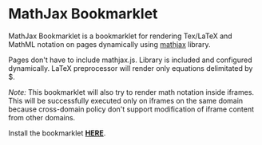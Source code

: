 MathJax Bookmarklet
===================

MathJax Bookmarklet is a bookmarklet for rendering Tex/LaTeX and MathML notation on pages dynamically using [mathjax](http://www.mathjax.org/) library.

Pages don't have to include mathjax.js. Library is included and configured dynamically. LaTeX preprocessor will render only equations delimitated by $.

*Note:* This bookmarklet will also try to render math notation inside iframes. This will be successfully executed only on iframes on the same domain because cross-domain policy don't support modification of iframe content from other domains.

Install the bookmarklet **[HERE](http://dzejkej.github.com/mathjax-bookmarklet/)**.